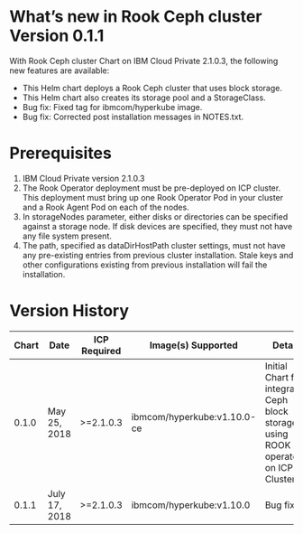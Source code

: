 # What’s new in  Rook Ceph cluster Version 0.1.1

With Rook Ceph cluster Chart on IBM Cloud Private 2.1.0.3, the following new
features are available:

* This Helm chart deploys a Rook Ceph cluster that uses block storage.
* This Helm chart also creates its storage pool and a StorageClass.
* Bug fix: Fixed tag for ibmcom/hyperkube image.
* Bug fix: Corrected post installation messages in NOTES.txt.

# Prerequisites
1. IBM Cloud Private version 2.1.0.3
2. The Rook Operator deployment must be pre-deployed on ICP cluster. This deployment must bring up one Rook Operator Pod in your cluster and a Rook Agent Pod on each of the nodes.
3. In storageNodes parameter, either disks or directories can be specified against a storage node. If disk devices are specified, they must not have any file system present.
4. The path, specified as dataDirHostPath cluster settings, must not have any pre-existing entries from previous cluster installation. Stale keys and other configurations existing from previous installation will fail the installation.

# Version History

| Chart | Date        | ICP Required | Image(s) Supported | Details |
| ----- | ----------- | ------------ | ------------------ | ------- |
| 0.1.0 | May 25, 2018| >=2.1.0.3    | ibmcom/hyperkube:v1.10.0-ce | Initial Chart for integrating Ceph block storage using ROOK operator on ICP Cluster |
| 0.1.1 | July 17, 2018| >=2.1.0.3    | ibmcom/hyperkube:v1.10.0 | Bug fixes |

